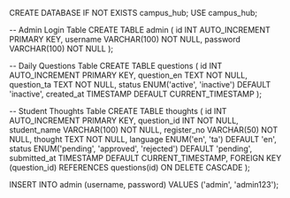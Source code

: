 CREATE DATABASE IF NOT EXISTS campus_hub;
USE campus_hub;

-- Admin Login Table
CREATE TABLE admin (
  id INT AUTO_INCREMENT PRIMARY KEY,
  username VARCHAR(100) NOT NULL,
  password VARCHAR(100) NOT NULL
);

-- Daily Questions Table
CREATE TABLE questions (
  id INT AUTO_INCREMENT PRIMARY KEY,
  question_en TEXT NOT NULL,
  question_ta TEXT NOT NULL,
  status ENUM('active', 'inactive') DEFAULT 'inactive',
  created_at TIMESTAMP DEFAULT CURRENT_TIMESTAMP
);

-- Student Thoughts Table
CREATE TABLE thoughts (
  id INT AUTO_INCREMENT PRIMARY KEY,
  question_id INT NOT NULL,
  student_name VARCHAR(100) NOT NULL,
  register_no VARCHAR(50) NOT NULL,
  thought TEXT NOT NULL,
  language ENUM('en', 'ta') DEFAULT 'en',
  status ENUM('pending', 'approved', 'rejected') DEFAULT 'pending',
  submitted_at TIMESTAMP DEFAULT CURRENT_TIMESTAMP,
  FOREIGN KEY (question_id) REFERENCES questions(id) ON DELETE CASCADE
);

INSERT INTO admin (username, password) VALUES ('admin', 'admin123');
